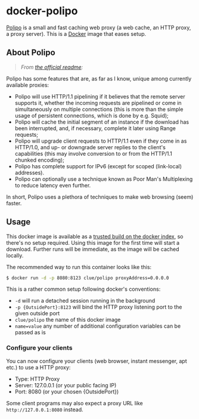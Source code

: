 # docker-polipo

[Polipo](http://www.pps.univ-paris-diderot.fr/~jch/software/polipo/) is a small and fast caching web proxy (a web cache, an HTTP proxy, a proxy server).
This is a [Docker](https://www.docker.com) image that eases setup.

## About Polipo

> *From [the official readme](http://www.pps.univ-paris-diderot.fr/~jch/software/polipo/):*

Polipo has some features that are, as far as I know, unique among currently available proxies:

* Polipo will use HTTP/1.1 pipelining if it believes that the remote server supports it, whether the incoming requests are pipelined or come in simultaneously on multiple connections (this is more than the simple usage of persistent connections, which is done by e.g. Squid);
* Polipo will cache the initial segment of an instance if the download has been interrupted, and, if necessary, complete it later using Range requests;
* Polipo will upgrade client requests to HTTP/1.1 even if they come in as HTTP/1.0, and up- or downgrade server replies to the client's capabilities (this may involve conversion to or from the HTTP/1.1 chunked encoding);
* Polipo has complete support for IPv6 (except for scoped (link-local) addresses).
* Polipo can optionally use a technique known as Poor Man's Multiplexing to reduce latency even further. 

In short, Polipo uses a plethora of techniques to make web browsing (seem) faster. 

## Usage

This docker image is available as a [trusted build on the docker index](https://index.docker.io/u/clue/polipo/),
so there's no setup required.
Using this image for the first time will start a download.
Further runs will be immediate, as the image will be cached locally.

The recommended way to run this container looks like this:

```bash
$ docker run -d -p 8080:8123 clue/polipo proxyAddress=0.0.0.0
```

This is a rather common setup following docker's conventions:

* `-d` will run a detached session running in the background
* `-p {OutsidePort}:8123` will bind the HTTP proxy listening port to the given outside port
* `clue/polipo` the name of this docker image
* `name=value` any number of additional configuration variables can be passed as is

### Configure your clients

You can now configure your clients (web browser, instant messenger, apt etc.) to use a HTTP proxy:

* Type: HTTP Proxy
* Server: 127.0.0.1 (or your public facing IP)
* Port: 8080 (or your chosen {OutsidePort})

Some client programs may also expect a proxy URL like `http://127.0.0.1:8080` instead.
